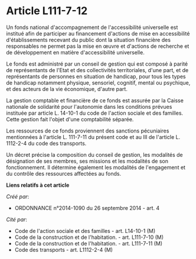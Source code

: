 # Article L111-7-12

Un fonds national d'accompagnement de l'accessibilité universelle est institué afin de participer au financement d'actions de
mise en accessibilité d'établissements recevant du public dont la situation financière des responsables ne permet pas la mise
en œuvre et d'actions de recherche et de développement en matière d'accessibilité universelle. 

Le fonds est administré par un conseil de gestion qui est composé à parité de représentants de l'Etat et des collectivités
territoriales, d'une part, et de représentants de personnes en situation de handicap, pour tous les types de handicap
notamment physique, sensoriel, cognitif, mental ou psychique, et des acteurs de la vie économique, d'autre part. 

La gestion comptable et financière de ce fonds est assurée par la Caisse nationale de solidarité pour l'autonomie dans les
conditions prévues instituée par article L. 14-10-1 du code de l'action sociale et des familles. Cette gestion fait l'objet
d'une comptabilité séparée. 

Les ressources de ce fonds proviennent des sanctions pécuniaires mentionnées à l'article L. 111-7-11 du présent code et au
III de l'article L. 1112-2-4 du code des transports. 

Un décret précise la composition du conseil de gestion, les modalités de désignation de ses membres, ses missions et les
modalités de son fonctionnement. Il détermine également les modalités de l'engagement et du contrôle des ressources affectées
au fonds.

**Liens relatifs à cet article**

_Créé par_:

  - ORDONNANCE n°2014-1090 du 26 septembre 2014 - art. 4

_Cité par_:

  - Code de l'action sociale et des familles - art. L14-10-1 (M)
  - Code de la construction et de l'habitation. - art. L111-7-10 (M)
  - Code de la construction et de l'habitation. - art. L111-7-11 (M)
  - Code des transports - art. L1112-2-4 (M)
